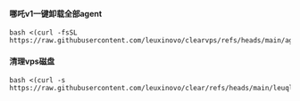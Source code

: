 #### 哪吒v1一键卸载全部agent
```
bash <(curl -fsSL https://raw.githubusercontent.com/leuxinovo/clearvps/refs/heads/main/agent.sh)
```
#### 清理vps磁盘
```
bash <(curl -s https://raw.githubusercontent.com/leuxinovo/clear/refs/heads/main/leuql.sh)
```
